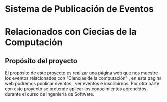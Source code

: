 # Sistema de Publicación de Eventos 
# Relacionados con Ciecias de la Computación

## Propósito del proyecto

El propósito de este proyecto es realizar una página web que nos muestre los
eventos relacionados con "Ciencias de la computación" , en esta pagina web podremos publicar eventos 
, ver eventos e inscribirnos. Por otra párte con este proyecto se pretende aplicar los conocimientos aprendidos
durante el curso de Ingenieria de Software.




